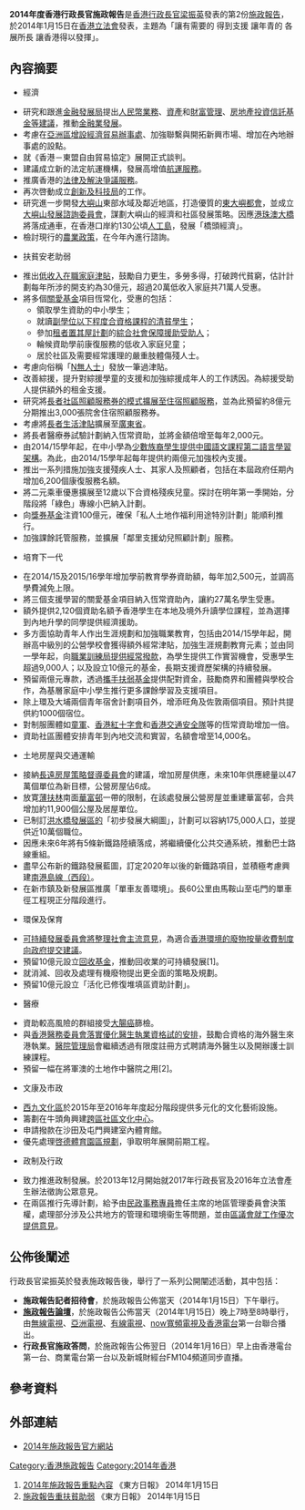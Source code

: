 **2014年度香港行政長官施政報告**是[香港行政長官](https://zh.wikipedia.org/wiki/香港行政長官 "wikilink")[梁振英](../Page/梁振英.md "wikilink")發表的第2份[施政報告](../Page/香港施政報告.md "wikilink")，於2014年1月15日在[香港立法會](../Page/香港立法會.md "wikilink")發表，主題為「讓有需要的 得到支援 讓年青的 各展所長 讓香港得以發揮」。

## 內容摘要

  - 經濟

<!-- end list -->

  - 研究和跟進[金融發展局](../Page/金融發展局.md "wikilink")提出[人民幣業務](https://zh.wikipedia.org/wiki/人民幣 "wikilink")、[資產](../Page/資產.md "wikilink")和[財富管理](https://zh.wikipedia.org/wiki/財富管理 "wikilink")、[房地產](https://zh.wikipedia.org/wiki/房地產 "wikilink")[投資](https://zh.wikipedia.org/wiki/投資 "wikilink")[信託基金等建議](https://zh.wikipedia.org/wiki/信託基金 "wikilink")，推動[金融業發展](https://zh.wikipedia.org/wiki/金融業 "wikilink")。
  - 考慮在[亞洲區增設](https://zh.wikipedia.org/wiki/亞洲區 "wikilink")[經濟貿易辦事處](https://zh.wikipedia.org/wiki/經濟貿易辦事處 "wikilink")、加強聯繫與開拓新興市場、增加在內地辦事處的設點。
  - 就《香港－東盟自由貿易協定》展開正式談判。
  - 建議成立新的法定航運機構，發展高增值[航運服務](https://zh.wikipedia.org/wiki/航運 "wikilink")。
  - 推廣香港的[法律及解決爭議服務](https://zh.wikipedia.org/wiki/香港法律 "wikilink")。
  - 再次啓動成立[創新及科技局](../Page/創新及科技局.md "wikilink")的工作。
  - 研究進一步開發[大嶼山](../Page/大嶼山.md "wikilink")東部水域及鄰近地區，打造優質的[東大嶼都會](../Page/東大嶼都會.md "wikilink")，並成立[大嶼山發展諮詢委員會](https://zh.wikipedia.org/wiki/大嶼山發展諮詢委員會 "wikilink")，謀劃大嶼山的經濟和社區發展策略。因應[港珠澳大橋](../Page/港珠澳大橋.md "wikilink")將落成通車，在香港口岸約130公頃[人工島](https://zh.wikipedia.org/wiki/人工島 "wikilink")，發展「橋頭經濟」。
  - 檢討現行的[農業政策](../Page/香港農業.md "wikilink")，在今年內進行諮詢。

<!-- end list -->

  - 扶貧安老助弱

<!-- end list -->

  - 推出[低收入在職家庭津貼](https://zh.wikipedia.org/wiki/低收入在職家庭津貼 "wikilink")，鼓勵自力更生，多勞多得，打破跨代貧窮，估計計劃每年所涉的開支約為30億元，超過20萬低收入家庭共71萬人受惠。
  - 將多個[關愛基金](../Page/關愛基金.md "wikilink")項目恆常化，受惠的包括：
      - 領取學生資助的中小學生；
      - 就讀[副學位以下程度合資格課程的清貧學生](https://zh.wikipedia.org/wiki/副學位 "wikilink")；
      - 參加[租者置其屋計劃](../Page/租者置其屋計劃.md "wikilink")的[綜合社會保障援助受助人](https://zh.wikipedia.org/wiki/綜合社會保障援助 "wikilink")；
      - 輪候資助學前康復服務的低收入家庭兒童；
      - 居於社區及需要經常護理的嚴重肢體傷殘人士。
  - 考慮向俗稱「[N無人士](https://zh.wikipedia.org/wiki/N無人士 "wikilink")」發放一筆過津貼。
  - 改善綜援，提升對綜援學童的支援和加強綜援成年人的工作誘因。為綜援受助人提供額外的租金支援。
  - 研究將[長者社區照顧服務券的模式擴展至住宿照顧服務](https://zh.wikipedia.org/wiki/長者社區照顧服務券 "wikilink")，並為此預留約8億元分期推出3,000張院舍住宿照顧服務券。
  - 考慮將[長者生活津貼](../Page/長者生活津貼.md "wikilink")擴展至[廣東省](https://zh.wikipedia.org/wiki/廣東省 "wikilink")。
  - 將長者醫療券試驗計劃納入恆常資助，並將金額倍增至每年2,000元。
  - 由2014/15學年起，在中小學為[少數族裔學生提供中國語文課程第二語言學習架構](https://zh.wikipedia.org/wiki/少數族裔 "wikilink")。為此，由2014/15學年起每年提供約兩億元加強校內支援。
  - 推出一系列措施加強支援殘疾人士、其家人及照顧者，包括在本屆政府任期內增加6,200個康復服務名額。
  - 將二元乘車優惠擴展至12歲以下合資格殘疾兒童。探討在明年第一季開始，分階段將「綠色」專線小巴納入計劃。
  - 向[獎券基金](../Page/獎券基金.md "wikilink")注資100億元，確保「私人土地作福利用途特別計劃」能順利推行。
  - 加強課餘託管服務，並擴展「鄰里支援幼兒照顧計劃」服務。

<!-- end list -->

  - 培育下一代

<!-- end list -->

  - 在2014/15及2015/16學年增加學前教育學券資助額，每年加2,500元，並調高學費減免上限。
  - 將三個支援學習的關愛基金項目納入恆常資助內，讓約27萬名學生受惠。
  - 額外提供2,120個資助名額予香港學生在本地及境外升讀學位課程，並為選擇到內地升學的同學提供經濟援助。
  - 多方面協助青年人作出生涯規劃和加強職業教育，包括由2014/15學年起，開辦高中級別的公營學校會獲得額外經常津貼，加強生涯規劃教育元素；並由同一學年起，向[職業訓練局提供經常撥款](https://zh.wikipedia.org/wiki/職業訓練局 "wikilink")，為學生提供工作實習機會，受惠學生超過9,000人；以及設立10億元的基金，長期支援資歷架構的持續發展。
  - 預留兩億元專款，透過[攜手扶弱基金](../Page/攜手扶弱基金.md "wikilink")提供配對資金，鼓勵商界和團體與學校合作，為基層家庭中小學生推行更多課餘學習及支援項目。
  - 除上環及大埔兩個青年宿舍計劃項目外，增添旺角及佐敦兩個項目。預計共提供約1000個宿位。
  - 對制服團體如[童軍](https://zh.wikipedia.org/wiki/童軍 "wikilink")、[香港紅十字會](../Page/香港紅十字會.md "wikilink")和[香港交通安全隊](../Page/香港交通安全隊.md "wikilink")等的恆常資助增加一倍。
  - 資助社區團體安排青年到內地交流和實習，名額會增至14,000名。

<!-- end list -->

  - 土地房屋與交通運輸

<!-- end list -->

  - 接納[長遠房屋策略督導委員會](../Page/長遠房屋策略督導委員會.md "wikilink")的建議，增加房屋供應，未來10年供應總量以47萬個單位為新目標，公營房屋佔6成。
  - 放寛[薄扶林](../Page/薄扶林.md "wikilink")南面[華富邨](../Page/華富邨.md "wikilink")一帶的限制，在該處發展公營房屋並重建華富邨，合共增加約11,900個公屋及居屋單位。
  - 已制訂[洪水橋發展區的](https://zh.wikipedia.org/wiki/洪水橋發展區 "wikilink")「初步發展大綱圖」，計劃可以容納175,000人口，並提供近10萬個職位。
  - 因應未來6年將有5條新鐵路陸續落成，將繼續優化公共交通系統，推動巴士路線重組。
  - 盡早公布新的鐵路發展藍圖，訂定2020年以後的新鐵路項目，並積極考慮興建[南港島線（西段）](https://zh.wikipedia.org/wiki/南港島線西段 "wikilink")。
  - 在新市鎮及新發展區推廣「單車友善環境」。長60公里由馬鞍山至屯門的單車徑工程現正分階段進行。

<!-- end list -->

  - 環保及保育

<!-- end list -->

  - [可持續發展委員會將整理社會主流意見](https://zh.wikipedia.org/wiki/可持續發展委員會 "wikilink")，為適合[香港環境的廢物按量收費制度向政府提交建議](https://zh.wikipedia.org/wiki/香港環境 "wikilink")。
  - 預留10億元設立[回收基金](https://zh.wikipedia.org/wiki/回收基金 "wikilink")，推動回收業的可持續發展\[1\]。
  - 就消減、回收及處理有機廢物提出更全面的策略及規劃。
  - 預留10億元設立「活化已修復堆填區資助計劃」。

<!-- end list -->

  - 醫療

<!-- end list -->

  - 資助較高風險的群組接受[大腸癌](../Page/大腸癌.md "wikilink")篩檢。
  - 與[香港醫務委員會落實優化醫生執業資格試的安排](https://zh.wikipedia.org/wiki/香港醫務委員會 "wikilink")，鼓勵合資格的海外醫生來港執業。[醫院管理局](../Page/醫院管理局.md "wikilink")會繼續透過有限度註冊方式聘請海外醫生以及開辦護士訓練課程。
  - 預留一幅在將軍澳的土地作中醫院之用\[2\]。

<!-- end list -->

  - 文康及市政

<!-- end list -->

  - [西九文化區](../Page/西九文化區.md "wikilink")於2015年至2016年年度起分階段提供多元化的文化藝術設施。
  - 籌劃在牛頭角興建[跨區社區文化中心](https://zh.wikipedia.org/wiki/跨區社區文化中心 "wikilink")。
  - 申請撥款在沙田及屯門興建室內體育館。
  - 優先處理[啓德體育園區規劃](https://zh.wikipedia.org/wiki/啓德體育園區 "wikilink")，爭取明年展開前期工程。

<!-- end list -->

  - 政制及行政

<!-- end list -->

  - 致力推進政制發展。於2013年12月開始就2017年行政長官及2016年立法會產生辦法徵詢公眾意見。
  - 在兩區推行先導計劃，給予由[民政事務專員](../Page/民政事務專員.md "wikilink")擔任主席的地區管理委員會決策權，處理部分涉及公共地方的管理和環境衞生等問題，並由[區議會就工作優次提供意見](https://zh.wikipedia.org/wiki/區議會 "wikilink")。

## 公佈後闡述

行政長官梁振英於發表施政報告後，舉行了一系列公開闡述活動，其中包括：

  - **施政報告記者招待會**，於施政報告公佈當天（2014年1月15日）下午舉行。
  - **[施政報告論壇](../Page/施政論壇.md "wikilink")**，於施政報告公佈當天（2014年1月15日）晚上7時至8時舉行，由[無線電視](https://zh.wikipedia.org/wiki/無線電視 "wikilink")、[亞洲電視](../Page/亞洲電視.md "wikilink")、[有線電視](https://zh.wikipedia.org/wiki/有線電視 "wikilink")、[now寬頻電視及](https://zh.wikipedia.org/wiki/now寬頻電視 "wikilink")[香港電台](../Page/香港電台.md "wikilink")第一台聯合播出。
  - **行政長官施政答問**，於施政報告公佈翌日（2014年1月16日）早上由香港電台第一台、商業電台第一台以及新城財經台FM104頻道同步直播。

## 參考資料

## 外部連結

  - [2014年施政報告官方網站](http://www.policyaddress.gov.hk/2014/chi/index.html)

[Category:香港施政報告](https://zh.wikipedia.org/wiki/Category:香港施政報告 "wikilink") [Category:2014年香港](https://zh.wikipedia.org/wiki/Category:2014年香港 "wikilink")

1.  [2014年施政報告重點內容](http://orientaldaily.on.cc/cnt/news/20140115/00176_026.html) 《東方日報》 2014年1月15日
2.  [施政報告重扶貧助弱](http://orientaldaily.on.cc/cnt/news/20140115/00176_025.html) 《東方日報》 2014年1月15日